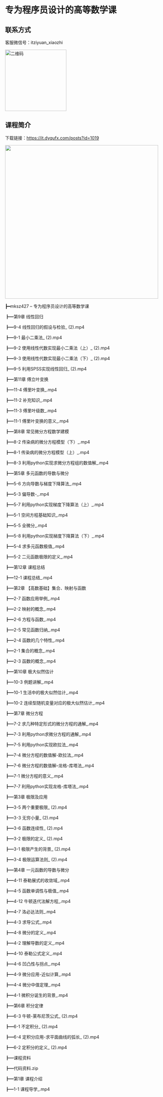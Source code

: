 # 专为程序员设计的高等数学课

## 联系方式

客服微信号：itziyuan_xiaozhi

<img src="https://ziyuanyun.oss-cn-guangzhou.aliyuncs.com/common/20240614073449/666b82192834a.jpg" width="200" height="200" alt="二维码">

## 课程简介

下载链接：https://it.dyqufx.com/posts?id=1019

<img src="https://ziyuanyun.oss-cn-guangzhou.aliyuncs.com/yun/20240515153555/664465dbe2fca.jpg" width="500" alt="">

  ┣━mksz427 &#8211; 专为程序员设计的高等数学课

 ┣━第9章 线性回归

 ┣━9-4 线性回归的假设与检验_ (2).mp4

 ┣━9-1 最小二乘法_ (2).mp4

 ┣━9-2 使用线性代数实现最小二乘法（上）_ (2).mp4

 ┣━9-3 使用线性代数实现最小二乘法（下）_ (2).mp4

 ┣━9-5 利用SPSS实现线性回归_ (2).mp4

 ┣━第11章 傅立叶变换

 ┣━11-4 傅里叶变换_.mp4

 ┣━11-2 补充知识_.mp4

 ┣━11-3 傅里叶级数_.mp4

 ┣━11-1 傅里叶变换的意义_.mp4

 ┣━第8章 常见微分方程数学建模

 ┣━8-2 传染病的微分方程模型（下）_.mp4

 ┣━8-1 传染病的微分方程模型（上）_.mp4

 ┣━8-3 利用python实现求微分方程组的数值解_.mp4

 ┣━第5章 多元函数的导数与微分

 ┣━5-6 方向导数与梯度下降算法_.mp4

 ┣━5-3 偏导数-_.mp4

 ┣━5-7 利用python实现梯度下降算法（上）_.mp4

 ┣━5-1 空间方程基础知识_.mp4

 ┣━5-5 全微分_.mp4

 ┣━5-8 利用python实现梯度下降算法（下）_.mp4

 ┣━5-4 求多元函数极值_.mp4

 ┣━5-2 二元函数极限的定义_.mp4

 ┣━第12章 课程总结

 ┣━12-1 课程总结_.mp4

 ┣━第2章 【高数基础】集合、映射与函数

 ┣━2-7 函数应用举例_.mp4

 ┣━2-2 映射的概念_.mp4

 ┣━2-6 方程与函数_.mp4

 ┣━2-5 常见函数归纳_.mp4

 ┣━2-4 函数的几个特性_.mp4

 ┣━2-1 集合的概念_.mp4

 ┣━2-3 函数的概念_.mp4

 ┣━第10章 极大似然估计

 ┣━10-3 例题讲解_.mp4

 ┣━10-1 生活中的极大似然估计_.mp4

 ┣━10-2 连续型随机变量对应的极大似然估计_.mp4

 ┣━第7章 微分方程

 ┣━7-2 求几种特定形式的微分方程的通解_.mp4

 ┣━7-3 利用python求微分方程的通解_.mp4

 ┣━7-5 利用python实现欧拉法_.mp4

 ┣━7-4 微分方程的数值解-欧拉法_.mp4

 ┣━7-6 微分方程的数值解&#8211;龙格-库塔法_.mp4

 ┣━7-1 微分方程的意义_.mp4

 ┣━7-7 利用python实现龙格-库塔法_.mp4

 ┣━第3章 极限及应用

 ┣━3-5 两个重要极限_ (2).mp4

 ┣━3-3 无穷小量_ (2).mp4

 ┣━3-6 函数连续性_ (2).mp4

 ┣━3-2 极限的定义_ (2).mp4

 ┣━3-1 极限产生的背景_ (2).mp4

 ┣━3-4 极限运算法则_ (2).mp4

 ┣━第4章 一元函数的导数与微分

 ┣━4-11 泰勒展式的收敛域_.mp4

 ┣━4-5 函数单调性与极值_.mp4

 ┣━4-12 牛顿迭代法解方程_.mp4

 ┣━4-7 洛必达法则_.mp4

 ┣━4-3 求导公式_.mp4

 ┣━4-8 微分的定义_.mp4

 ┣━4-2 理解导数的定义_.mp4

 ┣━4-10 泰勒公式定义_.mp4

 ┣━4-6 凹凸性与拐点_.mp4

 ┣━4-9 微分应用-近似计算_.mp4

 ┣━4-4 微分中值定理_.mp4

 ┣━4-1 微积分诞生的背景_.mp4

 ┣━第6章 积分定律

 ┣━6-3 牛顿-莱布尼茨公式_ (2).mp4

 ┣━6-1 不定积分_ (2).mp4

 ┣━6-4 定积分应用-求平面曲线的弧长_ (2).mp4

 ┣━6-2 定积分的定义_ (2).mp4

 ┣━课程资料

 ┣━代码资料.zip

 ┣━第1章 课程介绍

 ┣━1-1 课程导学_.mp4

  